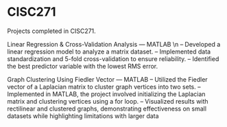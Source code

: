 # CISC271

Projects completed in CISC271.

Linear Regression & Cross-Validation Analysis — MATLAB \n
– Developed a linear regression model to analyze a matrix dataset.
– Implemented data standardization and 5-fold cross-validation to ensure reliability.
– Identified the best predictor variable with the lowest RMS error.

Graph Clustering Using Fiedler Vector — MATLAB
– Utilized the Fiedler vector of a Laplacian matrix to cluster graph vertices into two sets.
– Implemented in MATLAB, the project involved initializing the Laplacian matrix and clustering vertices
using a for loop.
– Visualized results with rectilinear and clustered graphs, demonstrating effectiveness on small datasets
while highlighting limitations with larger data
